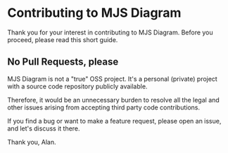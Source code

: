 # Contributing to MJS Diagram

Thank you for your interest in contributing to MJS Diagram. Before you proceed, please read this short guide.

## No Pull Requests, please
MJS Diagram is not a "true" OSS project. It's a personal (private) project with a source code repository publicly available.

Therefore, it would be an unnecessary burden to resolve all the legal and other issues arising from accepting third party code contributions.

If you find a bug or want to make a feature request, please open an issue, and let's discuss it there.

Thank you,
Alan.
